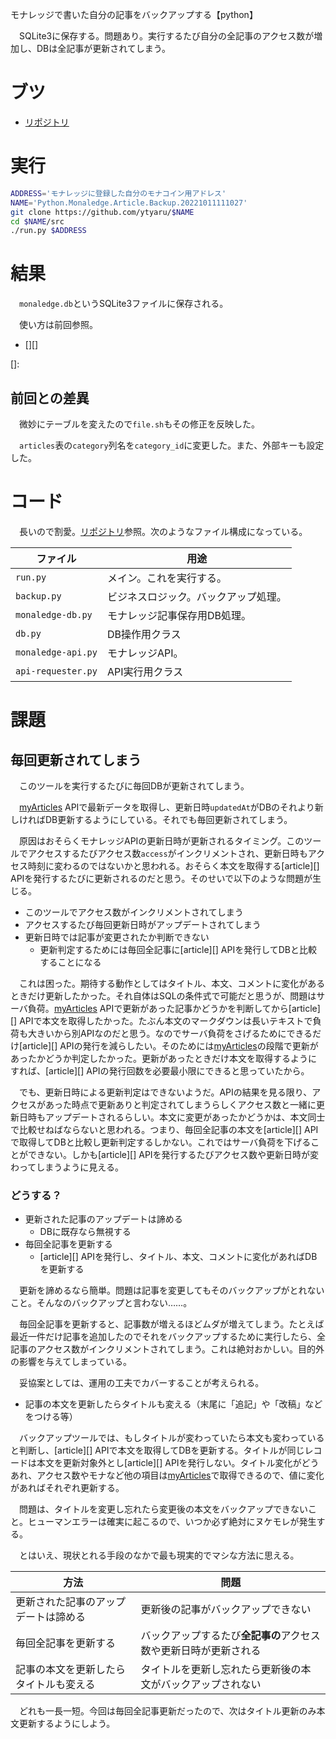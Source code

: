 モナレッジで書いた自分の記事をバックアップする【python】

　SQLite3に保存する。問題あり。実行するたび自分の全記事のアクセス数が増加し、DBは全記事が更新されてしまう。

<!-- more -->

# ブツ

* [リポジトリ][]

[リポジトリ]:https://github.com/ytyaru/Python.Monaledge.Article.Backup.20221011111027

# 実行

```sh
ADDRESS='モナレッジに登録した自分のモナコイン用アドレス'
NAME='Python.Monaledge.Article.Backup.20221011111027'
git clone https://github.com/ytyaru/$NAME
cd $NAME/src
./run.py $ADDRESS
```

# 結果

　`monaledge.db`というSQLite3ファイルに保存される。

　使い方は前回参照。

* [][]

[]:

## 前回との差異

　微妙にテーブルを変えたので`file.sh`もその修正を反映した。

　`articles`表の`category`列名を`category_id`に変更した。また、外部キーも設定した。

# コード

　長いので割愛。[リポジトリ][]参照。次のようなファイル構成になっている。

ファイル|用途
--------|----
`run.py`|メイン。これを実行する。
`backup.py`|ビジネスロジック。バックアップ処理。
`monaledge-db.py`|モナレッジ記事保存用DB処理。
`db.py`|DB操作用クラス
`monaledge-api.py`|モナレッジAPI。
`api-requester.py`|API実行用クラス

# 課題

## 毎回更新されてしまう

　このツールを実行するたびに毎回DBが更新されてしまう。

　[myArticles][] APIで最新データを取得し、更新日時`updatedAt`がDBのそれより新しければDB更新するようにしている。それでも毎回更新されてしまう。

[myArticles]:
[article]:

　原因はおそらくモナレッジAPIの更新日時が更新されるタイミング。このツールでアクセスするたびアクセス数`access`がインクリメントされ、更新日時もアクセス時刻に変わるのではないかと思われる。おそらく本文を取得する[article][] APIを発行するたびに更新されるのだと思う。そのせいで以下のような問題が生じる。

* このツールでアクセス数がインクリメントされてしまう
* アクセスするたび毎回更新日時がアップデートされてしまう
* 更新日時では記事が変更されたか判断できない
    * 更新判定するためには毎回全記事に[article][] APIを発行してDBと比較することになる

　これは困った。期待する動作としてはタイトル、本文、コメントに変化があるときだけ更新したかった。それ自体はSQLの条件式で可能だと思うが、問題はサーバ負荷。[myArticles][] APIで更新があった記事かどうかを判断してから[article][] APIで本文を取得したかった。たぶん本文のマークダウンは長いテキストで負荷も大きいから別APIなのだと思う。なのでサーバ負荷をさげるためにできるだけ[article][] APIの発行を減らしたい。そのためには[myArticles][]の段階で更新があったかどうか判定したかった。更新があったときだけ本文を取得するようにすれば、[article][] APIの発行回数を必要最小限にできると思っていたから。

　でも、更新日時による更新判定はできないようだ。APIの結果を見る限り、アクセスがあった時点で更新ありと判定されてしまうらしくアクセス数と一緒に更新日時もアップデートされるらしい。本文に変更があったかどうかは、本文同士で比較せねばならないと思われる。つまり、毎回全記事の本文を[article][] APIで取得してDBと比較し更新判定するしかない。これではサーバ負荷を下げることができない。しかも[article][] APIを発行するたびアクセス数や更新日時が変わってしまうように見える。

### どうする？

* 更新された記事のアップデートは諦める
    * DBに既存なら無視する
* 毎回全記事を更新する
    * [article][] APIを発行し、タイトル、本文、コメントに変化があればDBを更新する

　更新を諦めるなら簡単。問題は記事を変更してもそのバックアップがとれないこと。そんなのバックアップと言わない……。

　毎回全記事を更新すると、記事数が増えるほどムダが増えてしまう。たとえば最近一件だけ記事を追加したのでそれをバックアップするために実行したら、全記事のアクセス数がインクリメントされてしまう。これは絶対おかしい。目的外の影響を与えてしまっている。

　妥協案としては、運用の工夫でカバーすることが考えられる。

* 記事の本文を更新したらタイトルも変える（末尾に「追記」や「改稿」などをつける等）

　バックアップツールでは、もしタイトルが変わっていたら本文も変わっていると判断し、[article][] APIで本文を取得してDBを更新する。タイトルが同じレコードは本文を更新対象外とし[article][] APIを発行しない。タイトル変化がどうあれ、アクセス数やモナなど他の項目は[myArticles][]で取得できるので、値に変化があればそれぞれ更新する。

　問題は、タイトルを変更し忘れたら変更後の本文をバックアップできないこと。ヒューマンエラーは確実に起こるので、いつか必ず絶対にヌケモレが発生する。

　とはいえ、現状とれる手段のなかで最も現実的でマシな方法に思える。

方法|問題
----|----
更新された記事のアップデートは諦める|更新後の記事がバックアップできない
毎回全記事を更新する|バックアップするたび**全記事の**アクセス数や更新日時が更新される
記事の本文を更新したらタイトルも変える|タイトルを更新し忘れたら更新後の本文がバックアップされない

　どれも一長一短。今回は毎回全記事更新だったので、次はタイトル更新のみ本文更新するようにしよう。

